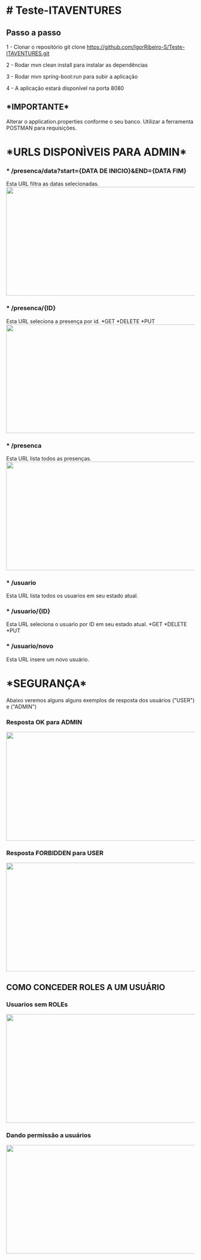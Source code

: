 <h1># Teste-ITAVENTURES</h1>


<h2>Passo a passo</h2>

1 - Clonar o repositório git clone https://github.com/IgorRibeiro-S/Teste-ITAVENTURES.git

2 - Rodar mvn clean install para instalar as dependências

3 - Rodar mvn spring-boot:run para subir a aplicação

4 - A aplicação estará disponível na porta 8080

<h2> *IMPORTANTE* </h2>

Alterar o application.properties conforme o seu banco.
Utilizar a ferramenta POSTMAN para requisições.

<h1> *URLS DISPONÌVEIS PARA ADMIN* </h1>

<h3>* /presenca/data?start={DATA DE INICIO}&END={DATA FIM}</h3>
Esta URL filtra as datas selecionadas.

<img src="https://user-images.githubusercontent.com/81486915/192188582-ca40c741-4b11-4838-b4dc-36d5ab0aabc6.png" width="550" height="290">


<h3>* /presenca/{ID}</h3>
Esta URL seleciona a presença por id.
*GET
*DELETE
*PUT

<img src="https://user-images.githubusercontent.com/81486915/192189124-750334e7-83a7-477f-a946-e5d825794eed.png" width="550" height="290">

<h3>* /presenca</h3>
Esta URL lista todos as presenças.

<img src="https://user-images.githubusercontent.com/81486915/192189348-94798f01-caa7-4726-8ca7-79f353f0b4da.png" width="550" height="290">


<h3>* /usuario</h3>
Esta URL lista todos os usuarios em seu estado atual.

<h3>* /usuario/{ID}</h3>
Esta URL seleciona o usuario por ID em seu estado atual.
*GET
*DELETE
*PUT

<h3>* /usuario/novo</h3>
Esta URL insere um novo usuário.

<h1> *SEGURANÇA* </h1>

Abaixo veremos alguns alguns exemplos de resposta dos usuários ("USER") e ("ADMIN")

<h3> Resposta OK para ADMIN </h3>

<img src="https://user-images.githubusercontent.com/81486915/192190140-1e9c6841-59e5-4779-ab72-96c1b43cf79e.png" width="550" height="290">

<h3> Resposta FORBIDDEN para USER </h3>

<img src="https://user-images.githubusercontent.com/81486915/192190290-63558d1c-4bc2-4869-9938-f7907536d232.png" width="550" height="290">


<h2> COMO CONCEDER ROLES A UM USUÁRIO </h2>

<h3> Usuarios sem ROLEs </h3>
<img src="https://user-images.githubusercontent.com/81486915/192190096-d2f56452-ac48-4225-ac36-cb36ddcfa837.png" width="550" height="290">

<h3> Dando permissão a usuários </h3>

<img src="https://user-images.githubusercontent.com/81486915/192190534-dc18ec9a-562a-4471-9bb9-67ae500b1bb6.png" width="550" height="290">




